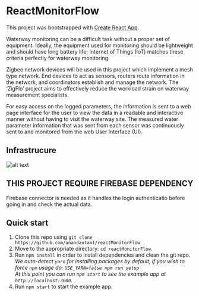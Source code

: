 # ReactMonitorFlow
This project was bootstrapped with [Create React App](https://github.com/facebookincubator/create-react-app).

Waterway monitoring can be a difficult task without a proper set of equipment. Ideally, the equipment used for monitoring should be lightweight and should have long battery life; Internet of Things (IoT) matches these criteria perfectly for waterway monitoring.

Zigbee network devices will be used in this project which implement a mesh type network. End devices to act as sensors, routers route information in the network, and coordinators establish and manage the network. The ‘ZigFlo’ project aims to effectively reduce the workload strain on waterway measurement specialists.

For easy access on the logged parameters, the information is sent to a web page interface for the user to view the data in a readable and interactive manner without having to visit the waterway site. The measured water parameter information that was sent from each sensor was continuously sent to and  monitored from the web User Interface (UI).

## Infrastrucure
![alt text](relative/assets/Infrastructure.png)

## THIS PROJECT REQUIRE FIREBASE DEPENDENCY
Firebase connector is needed as it handles the login authenticatio before going in and check the actual data. 

## Quick start
1. Clone this repo using `git clone https://github.com/anandautam1/reactMonitorFlow`
2. Move to the appropriate directory: `cd reactMonitorFlow`.<br />
3. Run `npm install` in order to install dependencies and clean the git repo.<br />
   *We auto-detect `yarn` for installing packages by default, if you wish to force `npm` usage do: `USE_YARN=false npm run setup`*<br />
   *At this point you can run `npm start` to see the example app at `http://localhost:3000`.*
4. Run `npm start` to start the example app.
